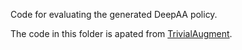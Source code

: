 Code for evaluating the generated DeepAA policy.

The code in this folder is apated from [TrivialAugment](https://github.com/automl/trivialaugment).